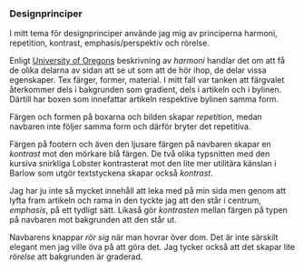 ### Designprinciper 

I mitt tema för designprinciper använde jag mig av principerna harmoni, repetition, kontrast, emphasis/perspektiv och rörelse. 

Enligt [University of Oregons](https://pages.uoregon.edu/surviarc/three.html) beskrivning av *harmoni* handlar det om att 
få de olika delarna av sidan att se ut som att de hör ihop, de delar vissa egenskaper. Tex färger, former, material. 
I mitt fall var tanken att färgvalet återkommer dels i bakgrunden som gradient, dels i artikeln och i bylinen. Därtill 
har boxen som innefattar artikeln respektive bylinen samma form. 

Färgen och formen på boxarna och bilden skapar *repetition*, medan navbaren inte följer samma form och därför bryter 
det repetitiva.

Färgen på footern och även den ljusare färgen på navbaren skapar en *kontrast* mot den mörkare blå färgen. 
De två olika typsnitten med den kursiva snirkliga Lobster kontrasterat mot den lite mer utilitära känslan i Barlow som 
utgör textstyckena skapar också *kontrast*. 

Jag har ju inte så mycket innehåll att leka med på min sida men genom att lyfta fram artikeln och rama in den 
tyckte jag att den står i centrum, *emphasis*, på ett tydligt sätt. Likaså gör *kontrasten* mellan färgen på typen på navbaren mot bakgrunden
att den står ut. 

Navbarens knappar *rör sig* när man hovrar över dom. Det är inte särskilt elegant men jag ville öva på att göra det. 
Jag tycker också att det skapar lite *rörelse* att bakgrunden är graderad. 
